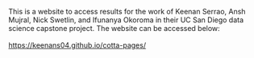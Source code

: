 This is a website to access results for the work of Keenan Serrao, Ansh Mujral, Nick Swetlin, and Ifunanya Okoroma in their UC San Diego data science capstone project. The website can be accessed below: \
\
<https://keenans04.github.io/cotta-pages/>
